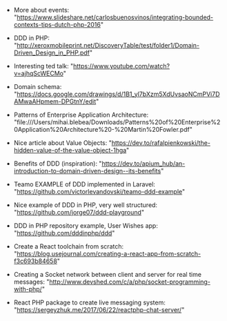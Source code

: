- More about events: "https://www.slideshare.net/carlosbuenosvinos/integrating-bounded-contexts-tips-dutch-php-2016"

- DDD in PHP: "http://xeroxmobileprint.net/DiscoveryTable/test/folder1/Domain-Driven_Design_in_PHP.pdf"

- Interesting ted talk: "https://www.youtube.com/watch?v=ajhqScWECMo"

- Domain schema: "https://docs.google.com/drawings/d/1B1_yl7bXzm5XdUvsaoNCmPVi7DAMwaAHpmem-DPGtnY/edit"

- Patterns of Enterprise Application Architecture: "file:///Users/mihai.blebea/Downloads/Patterns%20of%20Enterprise%20Application%20Architecture%20-%20Martin%20Fowler.pdf"

- Nice article about Value Objects: "https://dev.to/rafalpienkowski/the-hidden-value-of-the-value-object-1hga"

- Benefits of DDD (inspiration): "https://dev.to/apium_hub/an-introduction-to-domain-driven-design--its-benefits"

- Teamo EXAMPLE of DDD implemented in Laravel: "https://github.com/victorlevandovski/teamo-ddd-example"


- Nice example of DDD in PHP, very well structured: "https://github.com/jorge07/ddd-playground"

- DDD in PHP repository example, User Wishes app: "https://github.com/dddinphp/ddd"

- Create a React toolchain from scratch: "https://blog.usejournal.com/creating-a-react-app-from-scratch-f3c693b84658"


- Creating a Socket network between client and server for real time messages: "http://www.devshed.com/c/a/php/socket-programming-with-php/"

- React PHP package to create live messaging system: "https://sergeyzhuk.me/2017/06/22/reactphp-chat-server/"
